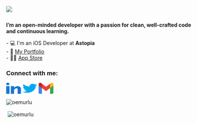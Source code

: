 <h1 align="left">
  <a href="https://git.io/typing-svg">
    <img src="https://readme-typing-svg.herokuapp.com/?lines=Hi,+There!+👋;I'm+Osman+Emre+OMURLU+🙋‍♂+;&center=false&size=28&duration=3600&pause=500&color=2F93FF">
  </a>
</h1>

<p align="left">
  <strong>I’m an open-minded developer with a passion for clean, well-crafted code and continuous learning.</strong>
</p>

<p align="left">
  - 💻 I'm an iOS Developer at <b>Astopia</b>
  <br>  
  - 🔗 <a href="https://oemurlu.dev">My Portfolio</a>
  <br>
  - 🧑‍💻 <a href="https://apps.apple.com/tr/developer/osman-emre-omurlu/id1723812554">App Store</a>

</p>

<h3 align="left">Connect with me:</h3>  
<p align="left">  
<a href="https://linkedin.com/in/oemurlu" target="blank"><img align="center" src="images/linked-in-alt.svg" alt="oemurlu" height="30" width="40" /></a>
<a href="https://twitter.com/oemurlu" target="blank"><img align="center" src="images/twitter.svg" alt="oemurlu" height="30" width="40" /></a>
<a href="mailto: oemurlu@gmail.com" target="blank>oemurlu@gmail.com"><img align="center" src="images/gmail.svg" alt="oe.omurlu" height="30" width="40" /></a>
</p>

<!---
<h2 align="left">🔗 Connect with me 🔗</h2>
<p align="left">
<a href="https://linkedin.com/in/oemurlu" target="blank"><img align="center" src="images/linked-in-alt.svg" alt="oemurlu" height="30" width="40" /></a>
<a href="https://twitter.com/oemurlu" target="blank"><img align="center" src="images/twitter.svg" alt="oemurlu" height="30" width="40" /></a>
<a href="mailto: oemurlu@gmail.com" target="blank>oemurlu@gmail.com"><img align="center" src="images/gmail.svg" alt="oe.omurlu" height="30" width="40" /></a>
<a href="https://instagram.com/oe.omurlu" target="blank"><img align="center" src="images/instagram.svg" alt="oe.omurlu" height="30" width="40" /></a>
  
</p>
--->
<!---
<details>
<summary>:zap: Github Stats </summary>
--->
<p align="left"> <img src="https://komarev.com/ghpvc/?username=oemurlu&label=Profile%20views&color=2F93FF&style=flat" alt="oemurlu" /> </p>
<p align="left">&nbsp;<img align="center" src="https://github-readme-stats.vercel.app/api?username=oemurlu&show_icons=true&theme=dracula&title_color=2F93FF&bg_color=000000&locale=en" alt="oemurlu" /></p>
<!---
</details>
--->
